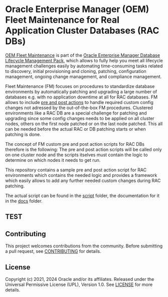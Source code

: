# Oracle Enterprise Manager (OEM) Fleet Maintenance for Real Application Cluster Databases (RAC DBs)

[OEM Fleet Maintenance](https://docs.oracle.com/en/enterprise-manager/cloud-control/enterprise-manager-cloud-control/13.5/emlcm/database-fleet-maintenance.html#GUID-60B39D16-322B-435F-85F0-C39AFC80E96B) is part of the [Oracle Enterprise Manager Database Lifecycle Management Pack](https://www.oracle.com/manageability/enterprise-manager/technologies/database-lifecycle-management-pack.html), which allows to fully help you meet all lifecycle management challenges easily by automating time-consuming tasks related to discovery, initial provisioning and cloning, patching, configuration management, ongoing change management, and compliance management.

Fleet Maintenance (FM) focuses on procedures to standardize database environments by automatically patching and upgrading a large number of databases e.g. with no application downtime at all for RAC databases. FM allows 
to include [pre and post actions](https://docs.oracle.com/en/enterprise-manager/cloud-control/enterprise-manager-cloud-control/13.5/emlcm/database-fleet-maintenance.html#GUID-44E212D9-774A-409E-AEFC-C20458FA767F) to handle required custom config changes not adressed by the out-of-the-box FM procedures. Clustered environments like a RAC DB are a special challenge for patching and upgrading since some config changes needs to be applied on all cluster nodes, others on the first node patched or on the last node patched. This all can be needed before the actual RAC or DB patching starts or when patching is done.
  
The concept of FM custom pre and post action scripts for RAC DBs therefore is the following: The pre and post action scripts will be called only on one cluster node and the scripts itselves must contain the logic to determine on which nodes it needs to get run.

This repository contains a sample pre and post action script for RAC environments which contains the needed logic and provides a framework which easily allows to add any further needed custom changes during RAC patching.

The actual script can be found in the [script](./script/) folder, the documentation for it in the [docs](./docs/) folder.
## TEST

## Contributing

This project welcomes contributions from the community. Before submitting a pull
request, see [CONTRIBUTING](./CONTRIBUTING.md) for details.

## License

Copyright (c) 2021, 2024 Oracle and/or its affiliates.
Released under the Universal Permissive License (UPL), Version 1.0.
See [LICENSE](./LICENSE) for more details.

